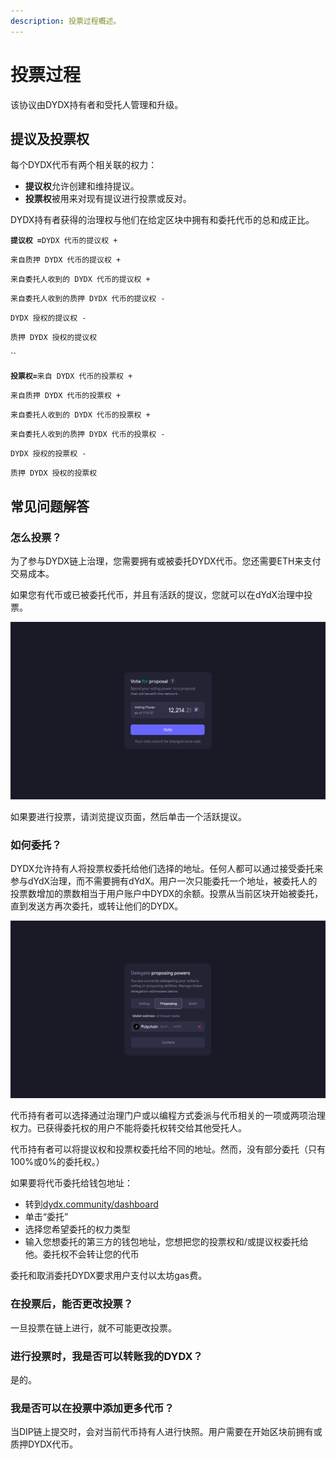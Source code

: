 ```yaml
---
description: 投票过程概述。
---
```


# 投票过程

该协议由DYDX持有者和受托人管理和升级。

## **提议及投票权**

每个DYDX代币有两个相关联的权力：

* **提议权**允许创建和维持提议。
* **投票权**被用来对现有提议进行投票或反对。

DYDX持有者获得的治理权与他们在给定区块中拥有和委托代币的总和成正比。

**`提议权 =`**`DYDX 代币的提议权 +`

`来自质押 DYDX 代币的提议权 +`

`来自委托人收到的 DYDX 代币的提议权 +`

`来自委托人收到的质押 DYDX 代币的提议权 -`

`DYDX 授权的提议权 -`

`质押 DYDX 授权的提议权`

``

**`投票权=`**`来自 DYDX 代币的投票权 +`

`来自质押 DYDX 代币的投票权 +`

`来自委托人收到的 DYDX 代币的投票权 +`

`来自委托人收到的质押 DYDX 代币的投票权 -`

`DYDX 授权的投票权 -`

`质押 DYDX 授权的投票权`

## 常见问题解答

### 怎么投票？

为了参与DYDX链上治理，您需要拥有或被委托DYDX代币。您还需要ETH来支付交易成本。

如果您有代币或已被委托代币，并且有活跃的提议，您就可以在dYdX治理中投票。

![使用您的投票权投票](<../.gitbook/assets/image (87).png>)

如果要进行投票，请浏览提议页面，然后单击一个活跃提议。

### **如何委托？**

DYDX允许持有人将投票权委托给他们选择的地址。任何人都可以通过接受委托来参与dYdX治理，而不需要拥有dYdX。用户一次只能委托一个地址，被委托人的投票数增加的票数相当于用户账户中DYDX的余额。投票从当前区块开始被委托，直到发送方再次委托，或转让他们的DYDX。

![将您的投票权和提议权委托给他人](<../.gitbook/assets/image (86).png>)

代币持有者可以选择通过治理门户或以编程方式委派与代币相关的一项或两项治理权力。已获得委托权的用户不能将委托权转交给其他受托人。

代币持有者可以将提议权和投票权委托给不同的地址。然而，没有部分委托（只有100%或0%的委托权。）

如果要将代币委托给钱包地址：

* 转到[dydx.community/dashboard](https://dydx.community/dashboard)
* 单击“委托”
* 选择您希望委托的权力类型
* 输入您想委托的第三方的钱包地址，您想把您的投票权和/或提议权委托给他。委托权不会转让您的代币

委托和取消委托DYDX要求用户支付以太坊gas费。

### 在投票后，能否更改投票？

一旦投票在链上进行，就不可能更改投票。

### 进行投票时，我是否可以转账我的DYDX？

是的。

### 我是否可以在投票中添加更多代币？

当DIP链上提交时，会对当前代币持有人进行快照。用户需要在开始区块前拥有或质押DYDX代币。
